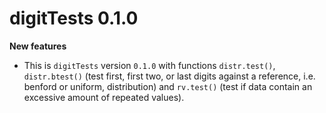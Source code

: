 # digitTests 0.1.0

**New features**

- This is `digitTests` version `0.1.0` with functions `distr.test()`, `distr.btest()` (test first, first two, or last digits against a reference, i.e. benford or uniform, distribution) and `rv.test()` (test if data contain an excessive amount of repeated values).